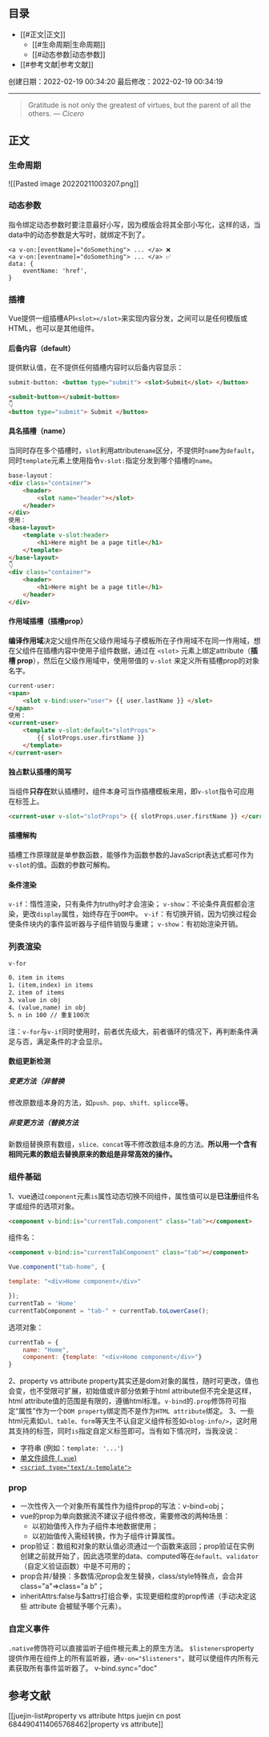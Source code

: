 ## 目录

- [[#正文|正文]]
	- [[#生命周期|生命周期]]
	- [[#动态参数|动态参数]]
- [[#参考文献|参考文献]]

创建日期：2022-02-19 00:34:20
最后修改：2022-02-19 00:34:19
- - -
> Gratitude is not only the greatest of virtues, but the parent of all the others.
> — <cite>Cicero</cite>

## 正文

### 生命周期
![[Pasted image 20220211003207.png]]


### 动态参数
指令绑定动态参数时要注意最好小写，因为模版会将其全部小写化，这样的话，当data中的动态参数是大写时，就绑定不到了。

```vue
<a v-on:[eventName]="doSomething"> ... </a> ❌
<a v-on:[eventname]="doSomething"> ... </a> ✅
data: {
	eventName: 'href',
}
```

### 插槽
Vue提供一组插槽API`<slot></slot>`来实现内容分发，之间可以是任何模版或HTML，也可以是其他组件。
#### 后备内容（default）
提供默认值，在不提供任何插槽内容时以后备内容显示：
```html
submit-button: <button type="submit"> <slot>Submit</slot> </button>
```
```html
<submit-button></submit-button>
👇
<button type="submit"> Submit </button>
```

#### 具名插槽（name）
当同时存在多个插槽时，`slot`利用attribute`name`区分，不提供时`name`为`default`，同时`template`元素上使用指令`v-slot:`指定分发到哪个插槽的`name`。
```html
base-layout：
<div class="container">
	<header>
		<slot name="header"></slot>
	</header>
</div>
使用：
<base-layout>
	<template v-slot:header>
		<h1>Here might be a page title</h1>
	</template>
</base-layout>
👇
<div class="container">
	<header>
		<h1>Here might be a page title</h1>
	</header>
</div>
```

#### 作用域插槽（插槽prop）
**编译作用域**决定父组件所在父级作用域与子模板所在子作用域不在同一作用域，想在父组件在插槽内容中使用子组件数据，通过在 `<slot>` 元素上绑定attribute（**插槽 prop**），然后在父级作用域中，使用带值的 `v-slot` 来定义所有插槽prop的对象名字。
```html
current-user:
<span>
	<slot v-bind:user="user"> {{ user.lastName }} </slot>
</span>
使用：
<current-user>
	<template v-slot:default="slotProps">
		{{ slotProps.user.firstName }}
	</template>
</current-user>
```

#### 独占默认插槽的简写
当组件**只存在**默认插槽时，组件本身可当作插槽模板来用，即`v-slot`指令可应用在标签上。
```html
<current-user v-slot="slotProps"> {{ slotProps.user.firstName }} </current-user>
```

#### 插槽解构
插槽工作原理就是单参数函数，能够作为函数参数的JavaScript表达式都可作为`v-slot`的值。函数的参数可解构。

#### 条件渲染
`v-if`：惰性渲染，只有条件为truthy时才会渲染；
`v-show`：不论条件真假都会渲染，更改`display`属性，始终存在于`DOM`中。
`v-if`：有切换开销，因为切换过程会使条件块内的事件监听器与子组件销毁与重建；
`v-show`：有初始渲染开销。

### 列表渲染
`v-for`
```html
0、item in items
1、(item,index) in items
2、item of items
3、value in obj
4、(value,name) in obj
5、n in 100 // 重复100次
```
注：`v-for`与`v-if`同时使用时，前者优先级大，前者循环的情况下，再判断条件满足与否，满足条件的才会显示。

#### 数组更新检测
##### 变更方法（非替换
修改原数组本身的方法，如`push、pop、shift、splicce`等。
##### 非变更方法（替换方法
新数组替换原有数组，`slice、concat`等不修改数组本身的方法。**所以用一个含有相同元素的数组去替换原来的数组是非常高效的操作。**

### 组件基础
1、vue通过`component`元素`is`属性动态切换不同组件，属性值可以是**已注册**组件名字或组件的选项对象。
```html
<component v-bind:is="currentTab.component" class="tab"></component>
```
组件名：
```html
<component v-bind:is="currentTabComponent" class="tab"></component>
```
```js
Vue.component("tab-home", {

template: "<div>Home component</div>"

});
currentTab = 'Home'
currentTabComponent = "tab-" + currentTab.toLowerCase();
```
选项对象：
```js
currentTab = {
	name: "Home",
	component: {template: "<div>Home component</div>"}
}
```
2、property vs attribute
property其实还是dom对象的属性，随时可更改，值也会变，也不受限可扩展，初始值或许部分依赖于html attribute但不完全是这样，html attribute值的范围是有限的，遵循html标准。`v-bind`的`.prop`修饰符可指定“属性”作为一个`DOM property`绑定而不是作为`HTML attribute`绑定。
3、一些html元素如`ul、table、form`等天生不认自定义组件标签如`<blog-info/>`，这时用其支持的标签，同时`is`指定自定义标签即可。当有如下情况时，当我没说：
-   字符串 (例如：`template: '...'`)
-   [单文件组件 (`.vue`)](https://cn.vuejs.org/v2/guide/single-file-components.html)
-   [`<script type="text/x-template">`](https://cn.vuejs.org/v2/guide/components-edge-cases.html#X-Templates)

### prop
- 一次性传入一个对象所有属性作为组件prop的写法：v-bind=obj；
- vue的prop为单向数据流不建议子组件修改，需要修改的两种场景：
	- 以初始值传入作为子组件本地数据使用；
	- 以初始值传入需经转换，作为子组件计算属性。
- prop验证：数组和对象的默认值必须通过一个函数来返回；prop验证在实例创建之前就开始了，因此选项里的data、computed等在`default`、`validator`（自定义验证函数）中是不可用的；
- prop合并/替换：多数情况prop会发生替换，class/style特殊点，会合并class="a"=>class="a b"；
- inheritAttrs:false与$attrs打组合拳，实现更细粒度的prop传递（手动决定这些 attribute 会被赋予哪个元素）。

### 自定义事件
`.native`修饰符可以直接监听子组件根元素上的原生方法。
`$listeners`property提供作用在组件上的所有监听器，通`v-on="$listeners"`，就可以使组件内所有元素获取所有事件监听器了。
v-bind.sync="doc"
## 参考文献
[[juejin-list#property vs attribute https juejin cn post 6844904114065768462|property vs attribute]]
